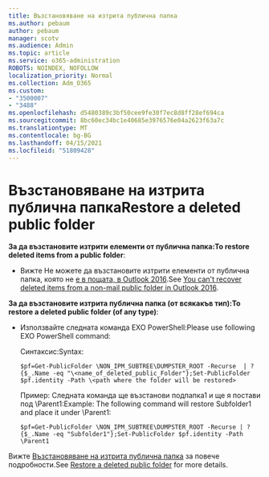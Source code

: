 ```yaml
---
title: Възстановяване на изтрита публична папка
ms.author: pebaum
author: pebaum
manager: scotv
ms.audience: Admin
ms.topic: article
ms.service: o365-administration
ROBOTS: NOINDEX, NOFOLLOW
localization_priority: Normal
ms.collection: Adm_O365
ms.custom:
- "3500007"
- "3488"
ms.openlocfilehash: d5480389c3bf50cee9fe30f7ec8d8ff28ef694ca
ms.sourcegitcommit: 8bc60ec34bc1e40685e3976576e04a2623f63a7c
ms.translationtype: MT
ms.contentlocale: bg-BG
ms.lasthandoff: 04/15/2021
ms.locfileid: "51809428"
---
```

# <a name="restore-a-deleted-public-folder"></a><span data-ttu-id="2d778-102">Възстановяване на изтрита публична папка</span><span class="sxs-lookup"><span data-stu-id="2d778-102">Restore a deleted public folder</span></span>

<span data-ttu-id="2d778-103">**За да възстановите изтрити елементи от публична папка:**</span><span class="sxs-lookup"><span data-stu-id="2d778-103">**To restore deleted items from a public folder**:</span></span>

- <span data-ttu-id="2d778-104">Вижте Не можете да възстановите изтрити елементи от публична папка, която не [е в пощата, в Outlook 2016](https://aka.ms/pfrec).</span><span class="sxs-lookup"><span data-stu-id="2d778-104">See [You can't recover deleted items from a non-mail public folder in Outlook 2016](https://aka.ms/pfrec).</span></span>
 
<span data-ttu-id="2d778-105">**За да възстановите изтрита публична папка (от всякакъв тип):**</span><span class="sxs-lookup"><span data-stu-id="2d778-105">**To restore a deleted public folder (of any type)**:</span></span> 

- <span data-ttu-id="2d778-106">Използвайте следната команда EXO PowerShell:</span><span class="sxs-lookup"><span data-stu-id="2d778-106">Please use following EXO PowerShell command:</span></span>

    <span data-ttu-id="2d778-107">Синтаксис:</span><span class="sxs-lookup"><span data-stu-id="2d778-107">Syntax:</span></span>

     `$pf=Get-PublicFolder \NON_IPM_SUBTREE\DUMPSTER_ROOT -Recurse  | ?{$_.Name -eq "\<name_of_deleted_public_Folder"};Set-PublicFolder $pf.identity -Path \<path where the folder will be restored>`

    <span data-ttu-id="2d778-108">Пример: Следната команда ще възстанови подпапка1 и ще я постави под \Parent1:</span><span class="sxs-lookup"><span data-stu-id="2d778-108">Example: The following command will restore Subfolder1 and place it under \Parent1:</span></span>

    `$pf=Get-PublicFolder \NON_IPM_SUBTREE\DUMPSTER_ROOT -Recurse | ?{$_.Name -eq "Subfolder1"};Set-PublicFolder $pf.identity -Path \Parent1`

<span data-ttu-id="2d778-109">Вижте [Възстановяване на изтрита публична папка](https://docs.microsoft.com/exchange/collaboration-exo/public-folders/restore-deleted-public-folder) за повече подробности.</span><span class="sxs-lookup"><span data-stu-id="2d778-109">See [Restore a deleted public folder](https://docs.microsoft.com/exchange/collaboration-exo/public-folders/restore-deleted-public-folder) for more details.</span></span>
